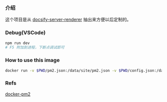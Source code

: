 
### 介绍

这个项目是从 [docsify-server-renderer](https://github.com/docsifyjs/docsify/tree/develop/packages/docsify-server-renderer) 抽出来方便以后定制的。

### Debug(VSCode)
```sh
npm run dev 
# F5 附加到进程，下断点调试即可
```

### How to use this image

```sh
docker run -v $PWD/pm2.json:/data/site/pm2.json -v $PWD/config.json:/data/site/config.json -v $PWD/template.html:/data/site/template.html -p 4000:4000 lotteryjs/docs-ssr
```

### Refs

[docker-pm2](https://github.com/keymetrics/docker-pm2)